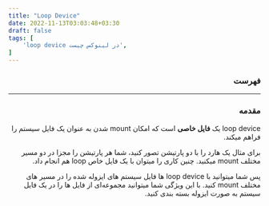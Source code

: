 ```yaml
---
title: "Loop Device"
date: 2022-11-13T03:03:48+03:30
draft: false
tags: [
    'loop device در لینوکس چیست',
]
---
```


<div dir='rtl'>

### فهرست

---

### مقدمه

loop device
یک **فایل خاصی** است که امکان
mount
شدن به عنوان یک
فایل سیستم
را فراهم میکند.

برای مثال یک هارد را با دو پارتیشن تصور کنید، شما هر پارتیشن را مجزا در دو مسیر مختلف
mount
میکنید. چنین کاری را میتوان با یک فایل خاص
loop
هم انجام داد.

پس شما میتوانید با
loop device
ها فایل سیستم های ایزوله شده را در مسیر های مختلف
mount
کنید. با این ویژگی شما میتوانید مجموعه‌ای از فایل ها را در یک فایل سیستم به صورت ایزوله بسته بندی کنید.




</div>